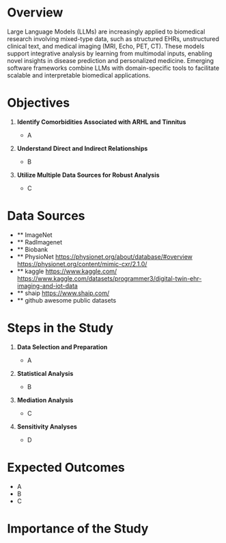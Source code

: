 # Overview

Large Language Models (LLMs) are increasingly applied to biomedical research involving mixed-type data, such as structured EHRs, unstructured clinical text, and medical imaging (MRI, Echo, PET, CT). These models support integrative analysis by learning from multimodal inputs, enabling novel insights in disease prediction and personalized medicine. Emerging software frameworks combine LLMs with domain-specific tools to facilitate scalable and interpretable biomedical applications.

# Objectives

1. **Identify Comorbidities Associated with ARHL and Tinnitus**  
   - A
  
2. **Understand Direct and Indirect Relationships**  
   - B

3. **Utilize Multiple Data Sources for Robust Analysis**  
   - C

# Data Sources

- ** ImageNet
- ** RadImagenet
- ** Biobank 
- ** PhysioNet https://physionet.org/about/database/#overview
               https://physionet.org/content/mimic-cxr/2.1.0/
- ** kaggle https://www.kaggle.com/
            https://www.kaggle.com/datasets/programmer3/digital-twin-ehr-imaging-and-iot-data
- ** shaip https://www.shaip.com/
- ** github awesome public datasets

# Steps in the Study

1. **Data Selection and Preparation**
   - A
   
2. **Statistical Analysis**
   - B

3. **Mediation Analysis**
   - C

4. **Sensitivity Analyses**
   - D

# Expected Outcomes

- A
- B
- C

# Importance of the Study

